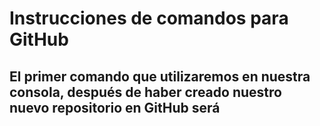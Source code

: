 # Instrucciones de comandos para GitHub 

## El primer comando que utilizaremos en nuestra consola, después de haber creado nuestro nuevo repositorio en GitHub será
